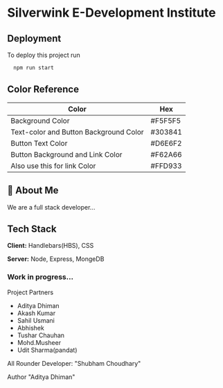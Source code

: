 # Silverwink E-Development Institute

## Deployment

To deploy this project run

```bash
  npm run start
```

## Color Reference

| Color             | Hex                                                                |
| ----------------- | ------------------------------------------------------------------ |
| Background Color |  #F5F5F5 |
| Text-color and Button Background Color |  #303841 |
| Button Text Color |  #D6E6F2 |
| Button Background and Link Color |  #F62A66 |
| Also use this for link Color |  #FFD933 |


## 🚀 About Me
We are a full stack developer...

## Tech Stack

**Client:** Handlebars(HBS), CSS

**Server:** Node, Express, MongeDB

### Work in progress...

Project Partners
- Aditya Dhiman
- Akash Kumar
- Sahil Usmani
- Abhishek
- Tushar Chauhan
- Mohd.Musheer
- Udit Sharma(pandat)


All Rounder Developer:  "Shubham Choudhary"

Author "Aditya Dhiman"

